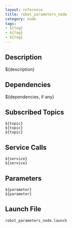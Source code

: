 ```yaml
---
layout: reference
title: robot_parameters_node
category: node
tags: 
- ${tag}
- ${tag}
- ${tag}
---
```


## Description
${description}

## Dependencies
${dependencies, if any}

## Subscribed Topics
``${topic}``  
``${topic}``  
``${topic}``  

## Service Calls
``${service}``  
``${service}``  

## Parameters
``${parameter}``  
``${parameter}``  

## Launch File
``robot_parameters_node.launch``  